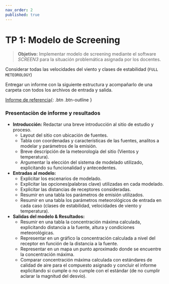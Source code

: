 ```yaml
---
nav_order: 2
published: true
---
```

# TP 1: Modelo de Screening

> **Objetivo:** Implementar modelo de screening mediante el software *SCREEN3* para la situación problemática asignada por los docentes.

Considerar todas las velocidades del viento y clases de estabilidad (``FULL METEOROLOGY``)

<!-- Realizar dos escenarios de modelado:
1. Peor escenario: Considerar todas las velocidades del viento y clases de estabilidad (palabra clave = ``FULL METEOROLOGY``). 
2. Escenario mas probable: A partir de información meteorológica provista, determinar la dirección y velocidad mas frecuente.
-->

Entregar un informe con la siguiente estructura y acompañarlo de una carpeta con todos los archivos de entrada y salida. 

[Informe de referencia](archivos/tps-ref/tp1-ref.pdf){: .btn .btn-outline }

### Presentaciòn de informe y resultados

+ **Introducción:** Redactar una breve introducción al sitio de estudio y proceso.
   - Layout del sitio con ubicación de fuentes.
   - Tabla con coordenadas y características de las fuentes, analitos a modelar y parámetros de la emisión.
   - Breve descripción de la meteorología del sitio (Vientos y temperatura).
   - Argumentar la elección del sistema de modelado utilizado, explicitando su funcionalidad y antecedentes.
+ **Entradas al modelo:**
   - Explicitar los escenarios de modelado.
   - Explicitar las opciones(palabras clave) utilizadas en cada modelado.
   - Explicitar las distancias de receptores consideradas. 
   - Resumir en una tabla los parámetros de emisión utilizados.
   - Resumir en una tabla los parámetros meteorológicos de entrada en cada caso (clases de estabilidad, velocidades de viento y temperatura).
+ **Salidas del modelo & Resultados:**
   - Resumir en una tabla la concentración máxima calculada, explicitando distancia a la fuente, altura y condiciones meteorológicas. 
   - Representar en un gráfico la concentración calculada a nivel del receptor en función de la distancia a la fuente. 
   - Representar en un mapa un punto aproximado donde se encuentre la concentración máxima.
   - Comparar concentración máxima calculada con  estándares de calidad de aire para el compuesto asignado y concluir el informe explicitando si cumple o no cumple con el estándar (de no cumplir aclarar la magnitud del desvío).


